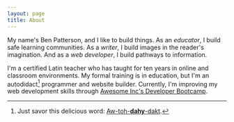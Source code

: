 ```yaml
---
layout: page
title: About
---
```


My name's Ben Patterson, and I like to build things. As an *educator*, I build safe learning communities. As a *writer*, I build images in the reader's imagination. And as a *web developer*, I build pathways to information.

I'm a certified Latin teacher who has taught for ten years in online and classroom environments. My formal training is in education, but I'm an autodidact[^1] programmer and website builder. Currently, I'm improving my web development skills through [Awesome Inc's Developer Bootcamp](https://www.awesomeincu.com/bootcamp/).

[^1]: Just savor this delicious word: [Aw-toh-**dahy**-dakt](https://www.dictionary.com/browse/autodidact). 
